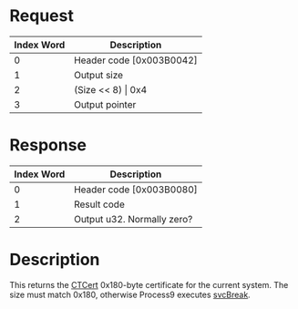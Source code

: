 # Request

| Index Word | Description                |
|------------|----------------------------|
| 0          | Header code \[0x003B0042\] |
| 1          | Output size                |
| 2          | (Size \<\< 8) \| 0x4       |
| 3          | Output pointer             |

# Response

| Index Word | Description                |
|------------|----------------------------|
| 0          | Header code \[0x003B0080\] |
| 1          | Result code                |
| 2          | Output u32. Normally zero? |

# Description

This returns the [CTCert](CTCert "wikilink") 0x180-byte certificate for
the current system. The size must match 0x180, otherwise Process9
executes [svcBreak](SVC "wikilink").